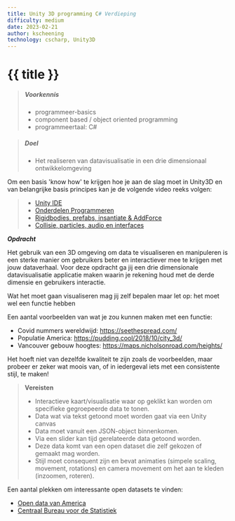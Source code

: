 ```yaml
---
title: Unity 3D programming C# Verdieping
difficulty: medium
date: 2023-02-21
author: kscheening
technology: cscharp, Unity3D
---
```


# {{ title }}

> ##### Voorkennis
> * programmeer-basics
> * component based / object oriented programming
> * programmeertaal: C#


> ##### Doel
> * Het realiseren van datavisualisatie in een drie dimensionaal ontwikkelomgeving<br> 

Om een basis 'know how' te krijgen hoe je aan de slag moet in Unity3D en van belangrijke basis principes kan je de volgende video reeks volgen:
> * [Unity IDE](https://youtu.be/OBNsl4py6H8)
> * [Onderdelen Programmeren](https://youtu.be/E_D0zvbpx7g)
> * [Rigidbodies, prefabs, insantiate & AddForce](https://youtu.be/sTd5waY9N9M)
> * [Collisie, particles, audio en interfaces](https://youtu.be/ffzfU4lZhHQ)



***Opdracht***

Het gebruik van een 3D omgeving om data te visualiseren en manipuleren is een sterke manier om gebruikers beter en interactiever mee te krijgen met jouw dataverhaal. Voor deze opdracht ga jij een drie dimensionale datavisualisatie applicatie maken waarin je rekening houd met de derde dimensie en gebruikers interactie. 

Wat het moet gaan visualiseren mag jij zelf bepalen maar let op: het moet wel een functie hebben

Een aantal voorbeelden van wat je zou kunnen maken met een functie: 
* Covid nummers wereldwijd:  https://seethespread.com/
* Populatie America: https://pudding.cool/2018/10/city_3d/
* Vancouver gebouw hoogtes: https://maps.nicholsonroad.com/heights/

Het hoeft niet van dezelfde kwaliteit te zijn zoals de voorbeelden, maar probeer er zeker wat moois van, of in iedergeval iets met een consistente stijl, te maken! 

>**Vereisten**
> * Interactieve kaart/visualisatie waar op geklikt kan worden om specifieke gegroepeerde data te tonen. 
> * Data wat via tekst getoond moet worden gaat via een Unity canvas 
> * Data moet vanuit een JSON-object binnenkomen. 
> * Via een slider kan tijd gerelateerde data getoond worden. 
> * Deze data komt van een open dataset die zelf gekozen of gemaakt mag worden.
> * Stijl moet consequent zijn en bevat animaties (simpele scaling, movement, rotations) en camera movement om het aan te kleden (inzoomen, roteren). 
> 

Een aantal plekken om interessante open datasets te vinden:
* [Open data van America](https://data.gov/)
* [Centraal Bureau voor de Statistiek](https://opendata.cbs.nl/statline/portal.html?_la=nl&_catalog=CBS)
